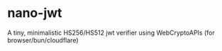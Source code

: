 # nano-jwt
A tiny, minimalistic HS256/HS512 jwt verifier using WebCryptoAPIs (for browser/bun/cloudflare)
